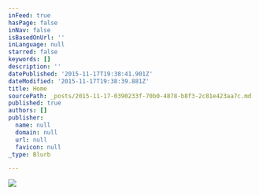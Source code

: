 ```yaml
---
inFeed: true
hasPage: false
inNav: false
isBasedOnUrl: ''
inLanguage: null
starred: false
keywords: []
description: ''
datePublished: '2015-11-17T19:38:41.901Z'
dateModified: '2015-11-17T19:38:39.881Z'
title: Home
sourcePath: _posts/2015-11-17-0390233f-70b0-4878-b8f3-2c81e423aa7c.md
published: true
authors: []
publisher:
  name: null
  domain: null
  url: null
  favicon: null
_type: Blurb

---
```

![](https://the-grid-user-content.s3-us-west-2.amazonaws.com/91dd636c-a798-4105-b7cd-59054786cbf8.jpg)